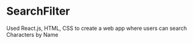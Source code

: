 # SearchFilter
Used React.js, HTML, CSS to create a web app where users can search Characters by Name
